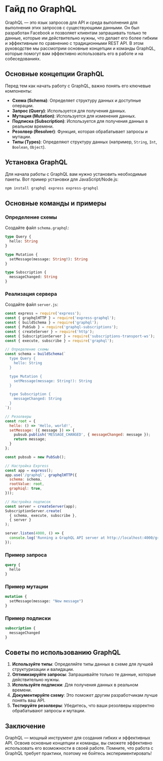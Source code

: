 # Гайд по GraphQL

GraphQL — это язык запросов для API и среда выполнения для выполнения этих запросов с существующими данными. Он был разработан Facebook и позволяет клиентам запрашивать только те данные, которые им действительно нужны, что делает его более гибким и эффективным по сравнению с традиционными REST API. В этом руководстве мы рассмотрим основные концепции и команды GraphQL, которые помогут вам эффективно использовать его в работе и на собеседованиях.

## Основные концепции GraphQL

Перед тем как начать работу с GraphQL, важно понять его ключевые компоненты:

- **Схема (Schema)**: Определяет структуру данных и доступные операции.
- **Запрос (Query)**: Используется для получения данных.
- **Мутация (Mutation)**: Используется для изменения данных.
- **Подписка (Subscription)**: Используется для получения данных в реальном времени.
- **Резолвер (Resolver)**: Функция, которая обрабатывает запросы и мутации.
- **Типы (Types)**: Определяют структуру данных (например, `String`, `Int`, `Boolean`, `Object`).

## Установка GraphQL

Для начала работы с GraphQL вам нужно установить необходимые пакеты. Вот пример установки для JavaScript/Node.js:

```bash
npm install graphql express express-graphql
```

## Основные команды и примеры

### Определение схемы

Создайте файл `schema.graphql`:

```graphql
type Query {
  hello: String
}

type Mutation {
  setMessage(message: String!): String
}

type Subscription {
  messageChanged: String
}
```

### Реализация сервера

Создайте файл `server.js`:

```javascript
const express = require('express');
const { graphqlHTTP } = require('express-graphql');
const { buildSchema } = require('graphql');
const { PubSub } = require('graphql-subscriptions');
const { createServer } = require('http');
const { SubscriptionServer } = require('subscriptions-transport-ws');
const { execute, subscribe } = require('graphql');

// Определение схемы
const schema = buildSchema(`
  type Query {
    hello: String
  }

  type Mutation {
    setMessage(message: String!): String
  }

  type Subscription {
    messageChanged: String
  }
`);

// Резолверы
const root = {
  hello: () => 'Hello, world!',
  setMessage: ({ message }) => {
    pubsub.publish('MESSAGE_CHANGED', { messageChanged: message });
    return message;
  }
};

const pubsub = new PubSub();

// Настройка Express
const app = express();
app.use('/graphql', graphqlHTTP({
  schema: schema,
  rootValue: root,
  graphiql: true,
}));

// Настройка подписок
const server = createServer(app);
SubscriptionServer.create(
  { schema, execute, subscribe },
  { server }
);

server.listen(4000, () => {
  console.log('Running a GraphQL API server at http://localhost:4000/graphql');
});
```

### Пример запроса

```graphql
query {
  hello
}
```

### Пример мутации

```graphql
mutation {
  setMessage(message: "New message")
}
```

### Пример подписки

```graphql
subscription {
  messageChanged
}
```

## Советы по использованию GraphQL

1. **Используйте типы**: Определяйте типы данных в схеме для лучшей структуризации и валидации.
2. **Оптимизируйте запросы**: Запрашивайте только те данные, которые действительно нужны.
3. **Используйте подписки**: Для получения данных в реальном времени.
4. **Документируйте схему**: Это поможет другим разработчикам лучше понять ваш API.
5. **Тестируйте резолверы**: Убедитесь, что ваши резолверы корректно обрабатывают запросы и мутации.

## Заключение

GraphQL — мощный инструмент для создания гибких и эффективных API. Освоив основные концепции и команды, вы сможете эффективно использовать его возможности в своей работе. Помните, что работа с GraphQL требует практики, поэтому не бойтесь экспериментировать!
